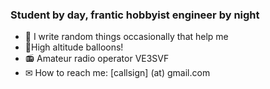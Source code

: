 ### Student by day, frantic hobbyist engineer by night

- 🔭 I write random things occasionally that help me
- 🎈High altitude balloons!
- 📻 Amateur radio operator VE3SVF
- ✉ How to reach me: [callsign] (at) gmail.com


